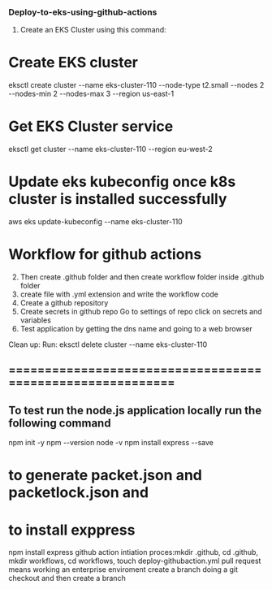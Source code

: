 ### Deploy-to-eks-using-github-actions

1. Create an EKS Cluster using this command:

# Create EKS cluster
  eksctl create cluster --name eks-cluster-110 --node-type t2.small --nodes 2 --nodes-min 2 --nodes-max 3 --region us-east-1

# Get EKS Cluster service
eksctl get cluster --name eks-cluster-110 --region eu-west-2
 
 # Update eks kubeconfig once k8s cluster is installed successfully
aws eks update-kubeconfig --name eks-cluster-110

# Workflow for github actions

2. Then create .github folder and then create workflow folder inside .github folder 
3. create file with .yml extension and write the workflow code
4. Create a github repository 
5. Create secrets in github repo
        Go to settings of repo
        click on secrets and variables
6. Test application by getting the dns name and going to a web browser

Clean up: Run: eksctl delete cluster --name eks-cluster-110

## ==========================================================

## To test run the node.js application locally run the following command
npm init -y
 npm --version
 node -v
 npm install express --save
 

# to generate packet.json and packetlock.json and 
# to install exppress
npm install express
github action intiation proces:mkdir .github, cd .github, mkdir workflows, cd workflows, touch deploy-githubaction.yml 
pull request means working an enterprise enviroment  create a branch doing a git checkout and then create a branch